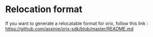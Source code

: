 # Relocation format

If you want to generate a relocatable format for orix, follow this link : https://github.com/assinie/orix-sdk/blob/master/README.md
